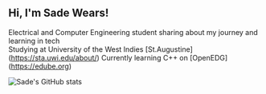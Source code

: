 

## Hi, I'm Sade Wears!

Electrical and Computer Engineering student sharing about my journey and learning in tech<br/>
Studying at University of the West Indies [St.Augustine] (https://sta.uwi.edu/about/)
Currently learning C++ on [OpenEDG] (https://edube.org)

![Sade's GitHub stats](https://github-readme-stats.vercel.app/api?username=SadeWears&show_icons=true&theme=radical)
